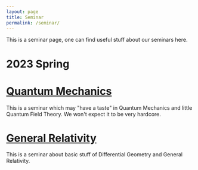 ```yaml
---
layout: page
title: Seminar
permalink: /seminar/
---
```


This is a seminar page, one can find useful stuff about our seminars here.

**2023 Spring**
=======


**[Quantum Mechanics](https://haohua-sun.github.io/seminar/quantum/)**
=======

This is a seminar which may "have a taste" in Quantum Mechanics and little Quantum Field Theory. We won't expect it to be very hardcore.


**[General Relativity](https://haohua-sun.github.io/seminar/gr/)**
=======

This is a seminar about basic stuff of Differential Geometry and General Relativity.
